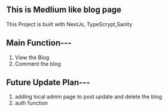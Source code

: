 ## This is Medlium like blog page
This Project is built with NextJs, TypeScrypt,Sanity



## Main Function---
1) View the Blog 
2) Comment the blog

## Future Update Plan---
1) adding local admin page to post update and delete the blog
2) auth function



